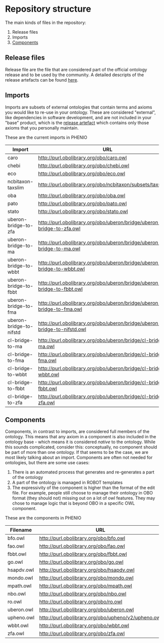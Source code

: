 # Repository structure

The main kinds of files in the repository:

1. Release files
2. Imports
3. [Components](#Components)

## Release files
Release file are the file that are considered part of the official ontology release and to be used by the community. A detailed descripts of the release artefacts can be found [here](https://github.com/INCATools/ontology-development-kit/blob/master/docs/ReleaseArtefacts.md).

## Imports
Imports are subsets of external ontologies that contain terms and axioms you would like to re-use in your ontology. These are considered "external", like dependencies in software development, and are not included in your "base" product, which is the [release artefact](https://github.com/INCATools/ontology-development-kit/blob/master/docs/ReleaseArtefacts.md) which contains only those axioms that you personally maintain.

These are the current imports in PHENIO

| Import | URL | Type |
| ------ | --- | ---- |
| caro | http://purl.obolibrary.org/obo/caro.owl | None |
| chebi | http://purl.obolibrary.org/obo/chebi.owl | None |
| eco | http://purl.obolibrary.org/obo/eco.owl | None |
| ncbitaxon-taxslim | http://purl.obolibrary.org/obo/ncbitaxon/subsets/taxslim.owl | None |
| oba | http://purl.obolibrary.org/obo/oba.owl | None |
| pato | http://purl.obolibrary.org/obo/pato.owl | None |
| stato | http://purl.obolibrary.org/obo/stato.owl | None |
| uberon-bridge-to-zfa | http://purl.obolibrary.org/obo/uberon/bridge/uberon-bridge-to-zfa.owl | None |
| uberon-bridge-to-ma | http://purl.obolibrary.org/obo/uberon/bridge/uberon-bridge-to-ma.owl | None |
| uberon-bridge-to-wbbt | http://purl.obolibrary.org/obo/uberon/bridge/uberon-bridge-to-wbbt.owl | None |
| uberon-bridge-to-fbbt | http://purl.obolibrary.org/obo/uberon/bridge/uberon-bridge-to-fbbt.owl | None |
| uberon-bridge-to-fma | http://purl.obolibrary.org/obo/uberon/bridge/uberon-bridge-to-fma.owl | None |
| uberon-bridge-to-nifstd | http://purl.obolibrary.org/obo/uberon/bridge/uberon-bridge-to-nifstd.owl | None |
| cl-bridge-to-ma | http://purl.obolibrary.org/obo/uberon/bridge/cl-bridge-to-ma.owl | None |
| cl-bridge-to-fma | http://purl.obolibrary.org/obo/uberon/bridge/cl-bridge-to-fma.owl | None |
| cl-bridge-to-wbbt | http://purl.obolibrary.org/obo/uberon/bridge/cl-bridge-to-wbbt.owl | None |
| cl-bridge-to-fbbt | http://purl.obolibrary.org/obo/uberon/bridge/cl-bridge-to-fbbt.owl | None |
| cl-bridge-to-zfa | http://purl.obolibrary.org/obo/uberon/bridge/cl-bridge-to-zfa.owl | None |

## Components
Components, in contrast to imports, are considered full members of the ontology. This means that any axiom in a component is also included in the ontology base - which means it is considered _native_ to the ontology. While this sounds complicated, consider this: conceptually, no component should be part of more than one ontology. If that seems to be the case, we are most likely talking about an import. Components are often not needed for ontologies, but there are some use cases:

1. There is an automated process that generates and re-generates a part of the ontology
2. A part of the ontology is managed in ROBOT templates
3. The expressivity of the component is higher than the format of the edit file. For example, people still choose to manage their ontology in OBO format (they should not) missing out on a lot of owl features. They may chose to manage logic that is beyond OBO in a specific OWL component.

These are the components in PHENIO

| Filename | URL |
| -------- | --- |
| bfo.owl | http://purl.obolibrary.org/obo/bfo.owl |
| fao.owl | http://purl.obolibrary.org/obo/fao.owl |
| fbbt.owl | http://purl.obolibrary.org/obo/fbbt.owl |
| go.owl | http://purl.obolibrary.org/obo/go.owl |
| hsapdv.owl | http://purl.obolibrary.org/obo/hsapdv.owl |
| mondo.owl | http://purl.obolibrary.org/obo/mondo.owl |
| mpath.owl | http://purl.obolibrary.org/obo/mpath.owl |
| nbo.owl | http://purl.obolibrary.org/obo/nbo.owl |
| ro.owl | http://purl.obolibrary.org/obo/ro.owl |
| uberon.owl | http://purl.obolibrary.org/obo/uberon.owl |
| upheno.owl | http://purl.obolibrary.org/obo/upheno/v2/upheno.owl |
| wbbt.owl | http://purl.obolibrary.org/obo/wbbt.owl |
| zfa.owl | http://purl.obolibrary.org/obo/zfa.owl |
